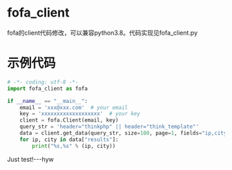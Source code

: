 # fofa_client
fofa的client代码修改，可以兼容python3.8。代码实现见fofa_client.py


# 示例代码

```python
# -*- coding: utf-8 -*-
import fofa_client as fofa

if __name__ == "__main__":
    email = 'xxx@xxx.com'  # your email
    key = 'xxxxxxxxxxxxxxxxxxx'  # your key
    client = fofa.Client(email, key)
    query_str = 'header="thinkphp" || header="think_template"'
    data = client.get_data(query_str, size=100, page=1, fields="ip,city")
    for ip, city in data["results"]:
        print("%s,%s" % (ip, city))

```

Just test!---hyw
